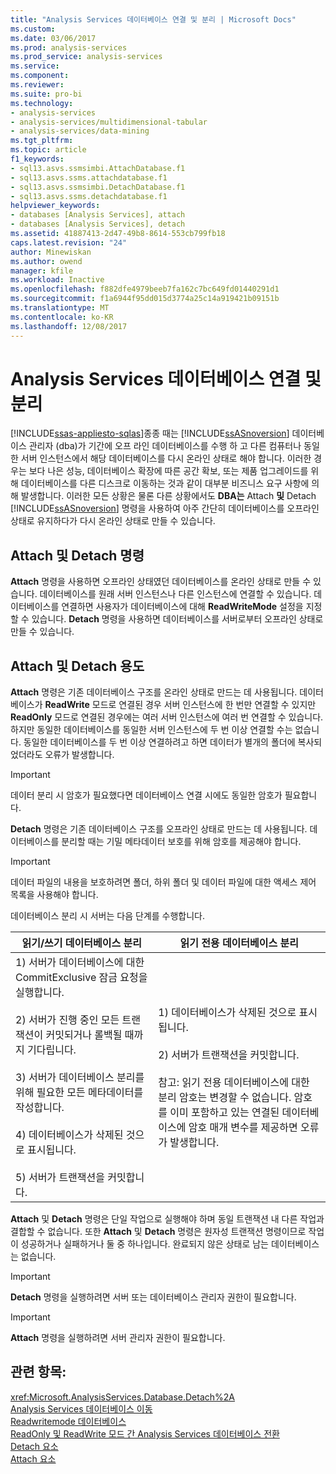 ```yaml
---
title: "Analysis Services 데이터베이스 연결 및 분리 | Microsoft Docs"
ms.custom: 
ms.date: 03/06/2017
ms.prod: analysis-services
ms.prod_service: analysis-services
ms.service: 
ms.component: 
ms.reviewer: 
ms.suite: pro-bi
ms.technology:
- analysis-services
- analysis-services/multidimensional-tabular
- analysis-services/data-mining
ms.tgt_pltfrm: 
ms.topic: article
f1_keywords:
- sql13.asvs.ssmsimbi.AttachDatabase.f1
- sql13.asvs.ssms.attachdatabase.f1
- sql13.asvs.ssmsimbi.DetachDatabase.f1
- sql13.asvs.ssms.detachdatabase.f1
helpviewer_keywords:
- databases [Analysis Services], attach
- databases [Analysis Services], detach
ms.assetid: 41887413-2d47-49b8-8614-553cb799fb18
caps.latest.revision: "24"
author: Minewiskan
ms.author: owend
manager: kfile
ms.workload: Inactive
ms.openlocfilehash: f882dfe4979beeb7fa162c7bc649fd01440291d1
ms.sourcegitcommit: f1a6944f95dd015d3774a25c14a919421b09151b
ms.translationtype: MT
ms.contentlocale: ko-KR
ms.lasthandoff: 12/08/2017
---
```

# <a name="attach-and-detach-analysis-services-databases"></a>Analysis Services 데이터베이스 연결 및 분리
[!INCLUDE[ssas-appliesto-sqlas](../../includes/ssas-appliesto-sqlas.md)]종종 때는 [!INCLUDE[ssASnoversion](../../includes/ssasnoversion-md.md)] 데이터베이스 관리자 (dba)가 기간에 오프 라인 데이터베이스를 수행 하 고 다른 컴퓨터나 동일한 서버 인스턴스에서 해당 데이터베이스를 다시 온라인 상태로 해야 합니다. 이러한 경우는 보다 나은 성능, 데이터베이스 확장에 따른 공간 확보, 또는 제품 업그레이드를 위해 데이터베이스를 다른 디스크로 이동하는 것과 같이 대부분 비즈니스 요구 사항에 의해 발생합니다. 이러한 모든 상황은 물론 다른 상황에서도 **DBA는** Attach **및** Detach [!INCLUDE[ssASnoversion](../../includes/ssasnoversion-md.md)] 명령을 사용하여 아주 간단히 데이터베이스를 오프라인 상태로 유지하다가 다시 온라인 상태로 만들 수 있습니다.  
  
## <a name="attach-and-detach-commands"></a>Attach 및 Detach 명령  
 **Attach** 명령을 사용하면 오프라인 상태였던 데이터베이스를 온라인 상태로 만들 수 있습니다. 데이터베이스를 원래 서버 인스턴스나 다른 인스턴스에 연결할 수 있습니다. 데이터베이스를 연결하면 사용자가 데이터베이스에 대해 **ReadWriteMode** 설정을 지정할 수 있습니다. **Detach** 명령을 사용하면 데이터베이스를 서버로부터 오프라인 상태로 만들 수 있습니다.  
  
## <a name="attach-and-detach-usage"></a>Attach 및 Detach 용도  
 **Attach** 명령은 기존 데이터베이스 구조를 온라인 상태로 만드는 데 사용됩니다. 데이터베이스가 **ReadWrite** 모드로 연결된 경우 서버 인스턴스에 한 번만 연결할 수 있지만 **ReadOnly** 모드로 연결된 경우에는 여러 서버 인스턴스에 여러 번 연결할 수 있습니다. 하지만 동일한 데이터베이스를 동일한 서버 인스턴스에 두 번 이상 연결할 수는 없습니다. 동일한 데이터베이스를 두 번 이상 연결하려고 하면 데이터가 별개의 폴더에 복사되었더라도 오류가 발생합니다.  
  
> [!IMPORTANT]  
>  데이터 분리 시 암호가 필요했다면 데이터베이스 연결 시에도 동일한 암호가 필요합니다.  
  
 **Detach** 명령은 기존 데이터베이스 구조를 오프라인 상태로 만드는 데 사용됩니다. 데이터베이스를 분리할 때는 기밀 메타데이터 보호를 위해 암호를 제공해야 합니다.  
  
> [!IMPORTANT]  
>  데이터 파일의 내용을 보호하려면 폴더, 하위 폴더 및 데이터 파일에 대한 액세스 제어 목록을 사용해야 합니다.  
  
 데이터베이스 분리 시 서버는 다음 단계를 수행합니다.  
  
|읽기/쓰기 데이터베이스 분리|읽기 전용 데이터베이스 분리|  
|--------------------------------------|-------------------------------------|  
|1) 서버가 데이터베이스에 대한 CommitExclusive 잠금 요청을 실행합니다.<br /><br /> 2) 서버가 진행 중인 모든 트랜잭션이 커밋되거나 롤백될 때까지 기다립니다.<br /><br /> 3) 서버가 데이터베이스 분리를 위해 필요한 모든 메타데이터를 작성합니다.<br /><br /> 4) 데이터베이스가 삭제된 것으로 표시됩니다.<br /><br /> 5) 서버가 트랜잭션을 커밋합니다.|1) 데이터베이스가 삭제된 것으로 표시됩니다.<br /><br /> 2) 서버가 트랜잭션을 커밋합니다.<br /><br /> 참고: 읽기 전용 데이터베이스에 대한 분리 암호는 변경할 수 없습니다. 암호를 이미 포함하고 있는 연결된 데이터베이스에 암호 매개 변수를 제공하면 오류가 발생합니다.|  
  
 **Attach** 및 **Detach** 명령은 단일 작업으로 실행해야 하며 동일 트랜잭션 내 다른 작업과 결합할 수 없습니다. 또한 **Attach** 및 **Detach** 명령은 원자성 트랜잭션 명령이므로 작업이 성공하거나 실패하거나 둘 중 하나입니다. 완료되지 않은 상태로 남는 데이터베이스는 없습니다.  
  
> [!IMPORTANT]  
>  **Detach** 명령을 실행하려면 서버 또는 데이터베이스 관리자 권한이 필요합니다.  
  
> [!IMPORTANT]  
>  **Attach** 명령을 실행하려면 서버 관리자 권한이 필요합니다.  
  
## <a name="see-also"></a>관련 항목:  
 <xref:Microsoft.AnalysisServices.Database.Detach%2A>   
 [Analysis Services 데이터베이스 이동](../../analysis-services/multidimensional-models/move-an-analysis-services-database.md)   
 [Readwritemode 데이터베이스](../../analysis-services/multidimensional-models/database-readwritemodes.md)   
 [ReadOnly 및 ReadWrite 모드 간 Analysis Services 데이터베이스 전환](../../analysis-services/multidimensional-models/switch-an-analysis-services-database-between-readonly-and-readwrite-modes.md)   
 [Detach 요소](../../analysis-services/xmla/xml-elements-commands/detach-element.md)   
 [Attach 요소](../../analysis-services/xmla/xml-elements-commands/attach-element.md)  
  
  

